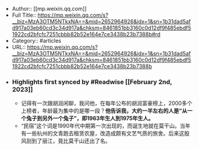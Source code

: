 - Author:: [[mp.weixin.qq.com]]
- Full Title:: https://mp.weixin.qq.com/s?__biz=MzA3OTM5NTkxNA==&mid=2652964926&idx=1&sn=1b31dad5afd917a03eb60cd3c34d917a&chksm=8461851bb3160c0d12df9f485ebdf51922cd2bfcfc7251cbbb82b52e164e7ce3438b23b7388b#rd
- Category:: #articles
- URL:: https://mp.weixin.qq.com/s?__biz=MzA3OTM5NTkxNA==&mid=2652964926&idx=1&sn=1b31dad5afd917a03eb60cd3c34d917a&chksm=8461851bb3160c0d12df9f485ebdf51922cd2bfcfc7251cbbb82b52e164e7ce3438b23b7388b
- ### Highlights first synced by #Readwise [[February 2nd, 2023]]
    - 记得有一次跟胡润闲聊，我问他，在每年公布的胡润富豪榜上，2000多个上榜者，年龄最为集中的是哪一段？**他告诉我，大约一半左右的人是“从一个兔子到另外一个兔子”，即1963年生人到1975年生人。**
    - “民宿”这个词是1990年代中期第一次出现的，而诞生地就在莫干山。当年有一些杭州的文青跑去租赁农屋，改造成颇有文艺气质的旅舍。后来这股风刮到了丽江，竟比莫干山还出了名。
